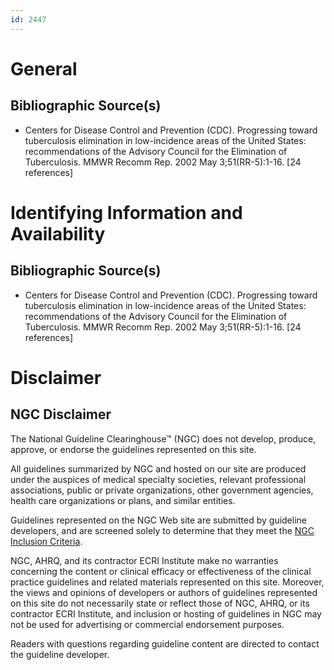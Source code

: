 ```yaml
---
id: 2447
---
```


# General

## Bibliographic Source(s)

- Centers for Disease Control and Prevention (CDC). Progressing toward tuberculosis elimination in low-incidence areas of the United States: recommendations of the Advisory Council for the Elimination of Tuberculosis. MMWR Recomm Rep. 2002 May 3;51(RR-5):1-16. [24 references]

# Identifying Information and Availability

## Bibliographic Source(s)

- Centers for Disease Control and Prevention (CDC). Progressing toward tuberculosis elimination in low-incidence areas of the United States: recommendations of the Advisory Council for the Elimination of Tuberculosis. MMWR Recomm Rep. 2002 May 3;51(RR-5):1-16. [24 references]

# Disclaimer

## NGC Disclaimer

The National Guideline Clearinghouse™ (NGC) does not develop, produce, approve, or endorse the guidelines represented on this site.

All guidelines summarized by NGC and hosted on our site are produced under the auspices of medical specialty societies, relevant professional associations, public or private organizations, other government agencies, health care organizations or plans, and similar entities.

Guidelines represented on the NGC Web site are submitted by guideline developers, and are screened solely to determine that they meet the [NGC Inclusion Criteria](/help-and-about/summaries/inclusion-criteria).

NGC, AHRQ, and its contractor ECRI Institute make no warranties concerning the content or clinical efficacy or effectiveness of the clinical practice guidelines and related materials represented on this site. Moreover, the views and opinions of developers or authors of guidelines represented on this site do not necessarily state or reflect those of NGC, AHRQ, or its contractor ECRI Institute, and inclusion or hosting of guidelines in NGC may not be used for advertising or commercial endorsement purposes.

Readers with questions regarding guideline content are directed to contact the guideline developer.

